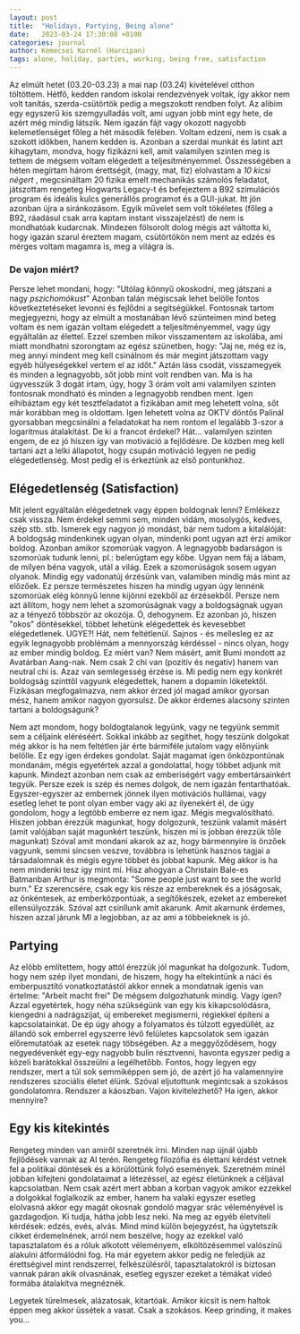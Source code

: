 ```yaml
---
layout: post
title:  "Holidays, Partying, Being alone"
date:   2023-03-24 17:30:00 +0100
categories: journal
author: Kemecsei Kornél (Harcipan)
tags: alone, holiday, parties, working, being free, satisfaction
---
```


Az elmúlt hetet (03.20-03.23) a mai nap (03.24) kivételével otthon töltöttem. Hétfő, kedden random iskolai rendezvények voltak, így akkor nem volt tanítás, szerda-csütörtök pedig a megszokott rendben folyt. Az alibim egy egyszerű kis szemgyulladás volt, ami ugyan jobb mint egy hete, de azért még mindig látszik. Nem igazán fájt vagy okozott nagyobb kelemetlenséget főleg a hét második felében. Voltam edzeni, nem is csak a szokott időkben, hanem kedden is. Azonban a szerdai munkát és latint azt kihagytam, mondva, hogy fizikázni kell, amit valamilyen szinten meg is tettem de mégsem voltam elégedett a teljesítményemmel. Összességében a héten megírtam három érettségit, (magy, mat, fiz) elolvastam a <i>10 kicsi négert</i> , megcsináltam 20 fizika emelt mechanikás számolós feladatot, játszottam rengeteg Hogwarts Legacy-t és befejeztem a B92 szimulációs program és ideális kulcs generállós programot és a GUI-jukat. Itt jön azonban újra a siránkozásom. Egyik művelet sem volt tökéletes (főleg a B92, ráadásul csak arra kaptam instant visszajelzést) de nem is mondhatóak kudarcnak. Mindezen fölsorolt dolog mégis azt váltotta ki, hogy igazán szarul éreztem magam, csütörtökön nem ment az edzés és mérges voltam magamra is, meg a világra is. <h3>De vajon miért?</h3> Persze lehet mondani, hogy: "Utólag könnyű okoskodni, meg játszani a nagy <i>pszichomókust</i>" Azonban talán mégiscsak lehet belölle fontos következtetéseket levonni és fejlődni a segítségükkel.
Fontosnak tartom megjegyezni, hogy az elmúlt a mostanában lévő szünteimen mind beteg voltam és nem igazán voltam elégedett a teljesítményemmel, vagy úgy egyáltalán az élettel. Ezzel szemben mikor visszamentem az iskolába, ami miatt mondhatni szorongtam az egész szünetben, hogy: "Jaj ne, még ez is, meg annyi mindent meg kell csinálnom és már megint játszottam vagy egyéb hülyeségekkel vertem el az időt." Aztán láss csodát, visszamegyek és minden a legnagyobb, sőt jobb mint volt rendben van. Ma is ha úgyvesszük 3 dogát írtam, úgy, hogy 3 órám volt ami valamilyen szinten fontosnak mondható és minden a legnagyobb rendben ment. Igen elhibáztam egy két tesztfeladatot a fizikában amit meg lehetett volna, sőt már korábban meg is oldottam. Igen lehetett volna az OKTV döntős Palinál gyorsabban megcsinálni a feladatokat ha nem rontom el legalább 3-szor a logaritmus átalakítást. De ki a francot érdekel? Hát... valamilyen szinten engem, de ez jó hiszen így van motiváció a fejlődésre.  De közben meg kell tartani azt a lelki állapotot, hogy csupán motiváció legyen ne pedig elégedetlenség.
Most pedig el is érkeztünk az első pontunkhoz.

<h2>Elégedetlenség (Satisfaction)</h2>
Mit jelent egyáltalán elégedetnek vagy éppen boldognak lenni? Emlékezz csak vissza. Nem érdekel semmi sem, minden vidám, mosolygós, kedves, szép stb. stb. Ismerek egy nagyon jó mondást, bár nem tudom a kitalálóját: A boldogság mindenkinek ugyan olyan, mindenki pont ugyan azt érzi amikor boldog. Azonban amikor szomorúak vagyon. A legnagyobb badarságon is szomorúak tudunk lenni, pl.: belerúgtam egy kőbe. Ugyan nem fáj a lábam, de milyen béna vagyok, utál a világ. Ezek a szomorúságok sosem ugyan olyanok. Mindig egy vadonatúj érzésünk van, valamiben mindig más mint az előzőek. Ez persze természetes hiszen ha mindig ugyan úgy lennénk szomorúak elég könnyű lenne kijönni ezekből az érzésekből. Persze nem azt állítom, hogy nem lehet a szomorúságnak vagy a boldogságnak ugyan az a tényező többször az okozója. Ó, dehogynem. Ez azonban jó, hiszen "okos" döntésekkel, többet lehetünk elégedettek és kevesebbet elégedetlenek.
UGYE?!
Hát, nem feltétlenül. Sajnos - és mellesleg ez az egyik legnagyobb problémám a mennyország kérdéssel - nincs olyan, hogy az ember mindig boldog. Ez miért van? Nem másért, amit Bumi mondott az Avatárban Aang-nak. Nem csak 2 chi van (pozitív és negatív) hanem van neutral chi is. Azaz van semlegesség érzése is. Mi pedig nem egy konkrét boldogság szinttől vagyunk elégedettek, hanem a dopamin löketektől. Fizikásan megfogalmazva, nem akkor érzed jól magad amikor gyorsan mész, hanem amikor nagyon gyorsulsz.
De akkor érdemes alacsony szinten tartani a boldogságunk?

Nem azt mondom, hogy boldogtalanok legyünk, vagy ne tegyünk semmit sem a céljaink eléréséért. Sokkal inkább az segíthet, hogy teszünk dolgokat még akkor is ha nem feltétlen jár érte bármiféle jutalom vagy előnyünk belölle. Ez egy igen érdekes gondolat. Saját magamat igen önközpontúnak mondanám, mégis egyetértek azzal a gondolattal, hogy többet adjunk mit kapunk. Mindezt azonban nem csak az emberiségért vagy embertársainkért tegyük. Persze ezek is szép és nemes dolgok, de nem igazán fentarthatóak. Egyszer-egyszer az embernek jönnek ilyen motivációs hullámai, vagy esetleg lehet te pont olyan ember vagy aki az ilyenekért él, de úgy gondolom, hogy a legtöbb emberre ez nem igaz. Mégis megvalósítható. Hiszen jobban érezzük magunkat, hogy dolgozunk, teszünk valamit másért (amit valójában saját magunkért teszünk, hiszen mi is jobban érezzük tőle magunkat) Szóval amit mondani akarok az az, hogy bármennyire is önzőek vagyunk, semmi sincsen veszve, továbbra is lehetünk hasznos tagjai a társadalomnak és mégis egyre többet és jobbat kapunk. Még akkor is ha nem mindenki tesz így mint mi. Hisz ahogyan a Christain Bale-es Batmanban Arthur is megmonta: "Some people just want to see the world burn." Ez szerencsére, csak egy kis része az embereknek és a jóságosak, az önkéntesek, az emberközpontúak, a segítőkészek, ezeket az embereket ellensúlyozzák.
Szóval azt csinllunk amit akarunk. Amit akarnunk érdemes, hiszen azzal járunk MI a legjobban, az az ami a többeieknek is jó.

<h2>Partying</h2>
Az elöbb említettem, hogy attól érezzük jól magunkat ha dolgozunk. Tudom, hogy nem szép ilyet mondani, de hiszem, hogy ha eltekintünk a náci és emberpusztító vonatkoztatástól akkor ennek a mondatnak igenis van értelme: "Arbeit macht frei"
De mégsem dolgozhatunk mindig. Vagy igen?
Azzal egyetértek, hogy néha szükségünk van egy kis kikapcsolódásra, kiengedni a nadrágszíjat, új embereket megismerni, régiekkel építeni a kapcsolatainkat. De ép úgy ahogy a folyamatos és túlzott egyedüllét, az állandó sok emberrel egyszerre lévő felületes kapcsolatok sem igazán előremutatóak az esetek nagy töbségében. Az a meggyőződésem, hogy negyedévenkét egy-egy nagyobb bulin résztvenni, havonta egyszer pedig a közeli barátokkal összeülni a legélhetőbb. Fontos, hogy legyen egy rendszer, mert a túl sok semmiképpen sem jó, de azért jó ha valamennyire rendszeres szociális életet élünk. Szóval eljutottunk megintcsak a szokásos gondolatomra. 
Rendszer a káoszban. Vajon kivitelezhető? Ha igen, akkor mennyire?


<h2>Egy kis kitekintés</h2>
Rengeteg minden van amiről szeretnék írni. Minden nap újnál újabb fejlődések vannak az AI terén. Rengeteg filozófia és élettani kérdést vetnek fel a politikai döntések és a körülöttünk folyó események. Szeretném minél jobban kifejteni gondolataimat a létezéssel, az egész életünknek a céljával kapcsolatban. Nem csak azért mert abban a korban vagyok amikor ezzekkel a dolgokkal foglalkozik az ember, hanem ha valaki egyszer esetleg elolvasná akkor egy magát okosnak gondoló magyar srác véleményével is gazdagodjon. Ki tudja, hátha jobb lesz neki. Na meg az egyéb életviteli kérdések: edzés, evés, alvás. Mind mind külön bejegyzést, ha úgytetszik cikket érdemelnének, arról nem beszélve, hogy az ezekkel való tapasztalatom és a róluk alkotott véleményem, elköltözésemmel valószínű alakulni átformálódni fog. Ha már egyetem akkor pedig ne feledjük az érettségivel mint rendszerrel, felkészülésről, tapasztalatokról is biztosan vannak páran akik olvasnának, esetleg egyszer ezeket a témákat videó formába átalakítva megnéznék.

Legyetek türelmesek, alázatosak, kitartóak. Amikor kicsit is nem haltok éppen meg akkor üssétek a vasat. Csak a szokásos. Keep grinding, it makes you...